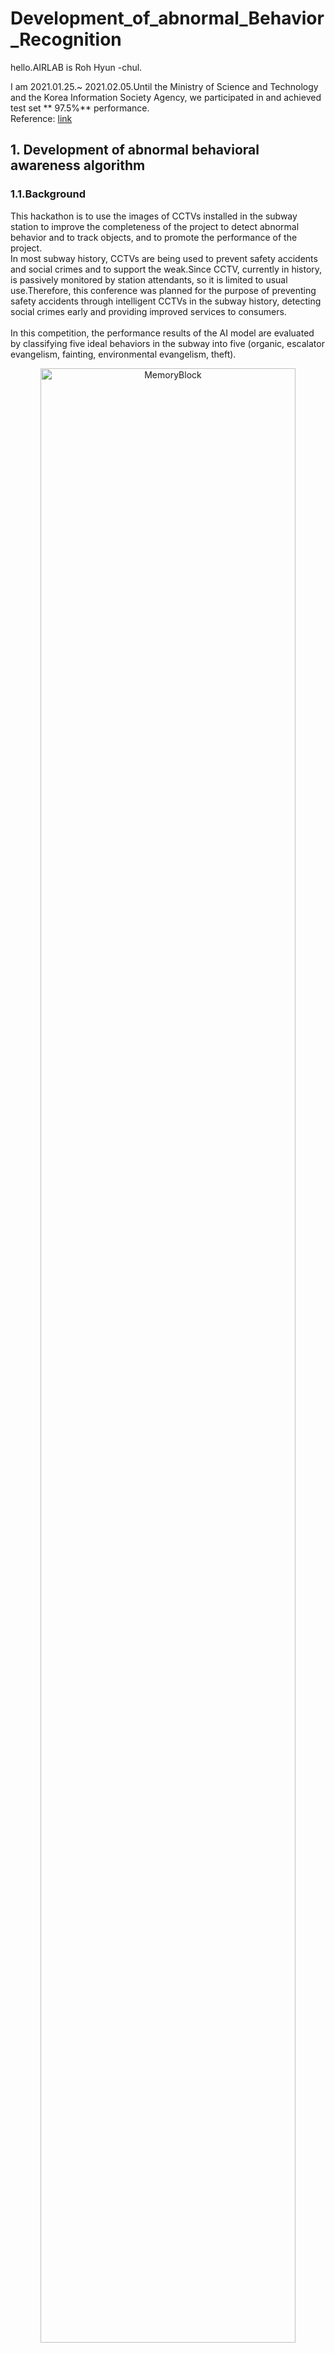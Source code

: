 # Development_of_abnormal_Behavior_Recognition

hello.AIRLAB is Roh Hyun -chul.

I am 2021.01.25.~ 2021.02.05.Until the Ministry of Science and Technology and the Korea Information Society Agency, we participated in <Identification of Subway Station CCTV Video> and achieved test set ** 97.5%** performance. <br>
Reference: [link](http://aifactory.space/task/detail.do?taskid=t001632)

## 1. Development of abnormal behavioral awareness algorithm
### 1.1.Background
 This hackathon is to use the images of CCTVs installed in the subway station to improve the completeness of the project to detect abnormal behavior and to track objects, and to promote the performance of the project.
 <br>
 In most subway history, CCTVs are being used to prevent safety accidents and social crimes and to support the weak.Since CCTV, currently in history, is passively monitored by station attendants, so it is limited to usual use.Therefore, this conference was planned for the purpose of preventing safety accidents through intelligent CCTVs in the subway history, detecting social crimes early and providing improved services to consumers. <br>
 <br>
In this competition, the performance results of the AI model are evaluated by classifying five ideal behaviors in the subway into five (organic, escalator evangelism, fainting, environmental evangelism, theft).

<P align = "Center"> <IMG SRC = "https://user-images.githubusercontent.com/53032349/107145082-b64b8680-6982-11eb-8ee3-a71e026f92c3.PNG" widt "width = "90%" height = "90%"Title =" 70px "alt =" MemoryBlock "> </P>

## 2. Model development process
 The model development process was written in order of experiments. <br>
### 2.1.Baseline Model
 First, the baseLine code provided by the organizer was composed of 3D-resnet (backbone), and to measure performance, both 3D-Resnet50, 3D-Resnet101 experimented with both 3D-resnet50, and 3D-resnet101 with ** 65%**The performance was better.It's a light task, so it's a lighter model than a heavy model.Hyperparameter, such as LR and Batch, was applied based on loss and ACC when experimenting, and fixed to Batch: 32, LR: 0.001. <br>
<br>
 Since then, we have conducted various experiments based on basic performance.The first was to change the model and measure it.In the Baseline code, we changed the backbone to R (2+1) D and experimented.This was changed to senior advice and experimented with R (2+1) in a simple task that it might be good.The result was ** 66 ~ 68%**, which was better than basic baseline code. <br>
<br>
### 2.2.3D MODEL
 Next, I tried to change the backbone to Resnext. <br>
(I thought the data loader part was an error, I took print, and searched the strange error window several times.
In addition, in the model FC part, the output part was changed directly from the model code, so there were many errors (let's touch it with a code that was loaded without touching it directly) <br>
 Therefore, instead of the organizers' Baseline code, it was replaced with [Mars] (https://github.com/craston/mars) code. <br>
 And because I had the first time this competition, I knew that I shouldn't use the prerain model, but I used Kinetics Pretain Model because it was irrelevant.Resnext50, 101 experimented with both, and Resnext50 achieved ** 85%**.The reason why 50 is better than 101 seems to be the same as I mentioned earlier. <br>
<br>
 I used Pretain Model in Mars Resnext50, and the previous experiment was experimented with only the last layer and the last FC.However, when I read the Transfer Learning paper in the past, there was a record that had a better result of finishing the whole, so this experiment was the same as the previous experiment, but I conducted a full fine tuning.The results were better at expected ** 87.5%** performance. <br>
<br>
### 2.3.2D MODEL
 BASELINE code and mars code are 3D-model.But 3D-MODEL is heavier than 2D-MODEL.In addition, it is a simple task, so even if you use 2D, the performance will be good.The 2D-MODEL is modified because it is different from the 3D-MODEL data loader, and only one of the video frames is made and classified.The model used Resnet50 and used Imagenet Pretrain. <br>
The result was a maximum ** 91.3%**, which was much better than 3D-MODEL.Before this, I used only randomhorizontalflip and randomrotation because Tiny Imagenet Challenge had a better transform than excessive transform.Later randomrotation was removed because it did not produce performance.The reason is that there are three labels in the case of a person falling in the data set, and it seemed to make the randomrotation fall.

<p align = "center"> <img src = "https://user-images.githubusercontent.com/53032349/107150249-43e99f00-69a0-11eb-90a8-0b0b21645ce0.PNG" width = "80%" height = "80%"Title =" 70px "alt =" MemoryBlock "> </P>

<br>
 I analyzed Train and Test Dataset and found that the last frame (approximately 30%) was an image that was not related to the last frame (30%), except for the last frame (30%), I used only the remaining 70%, but the performance was the same or rather lower..Because of this, I thought the model also learned the camera's composition. <br>
<br>
 It is the same setting as the experiment, but it was used only the rest (90%, 80%), except for the last frame (10%, 20%), but the results were the same as before.Since then, I have done detailed experiments, such as changing SGD to ADAM, but the performance has been the same or dropped. <br>
<br>
 In 3D-MODEL, the image size was fixed to 112, which was fixed in 2D-Model, but it was tested as it was increased to 224 and 448, and ** 93%and 95.8%** were achieved.I also experimented with another network in Resnet50, but the performance was similar or bad. <br>
<br>
 Finally, Hyperparameter, such as Batch, LR, and Image size, was properly adjusted to achieve the highest performance ** 97.5%**.
 <br>
 <P align = "Center"> <IMG SRC = "https://user-images.githubusercontent.com/53032349/107150378-dbe78880-69a0-11eb-93bc-3d98a22ecad3.PNG" widt "width = "70%" height = "70%"Title =" 70px "alt =" MemoryBlock "> </P>
 
 ## reproduction of performance
 The following process can reproduce model performance.Since 2D-Model uses torchvision.models, there is no need for prerained model, but 3D-model is required, so be careful about performance reproduction. <br>
```Shell
  python train2d.py --modality RGB --split 1 --only_RGB --n_classes 400 --n_finetune_classes 5 --batch_size 32 --log 1 --sample_duration 64 --model resnet --model_depth 50 --ft_begin_index 0  --result_path "results/" --n_workers 8 --n_epochs 100 --learning_rate 0.01
  
  or
  
  python train3d.py --modality RGB --split 1 --only_RGB --n_classes 400 --n_finetune_classes 5 --batch_size 32 --log 1 --sample_duration 64 --model resnext --model_depth 101 --ft_begin_index 0  --result_path "results/" --n_workers 8 --n_epochs 100 --learning_rate 0.01
 ```
